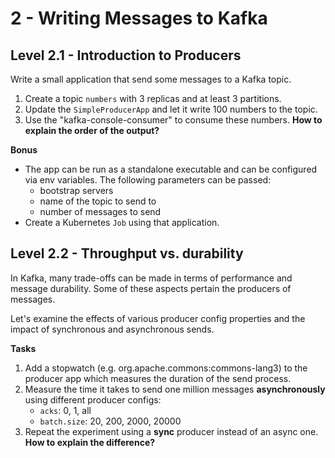 # 2 - Writing Messages to Kafka

## Level 2.1 - Introduction to Producers
Write a small application that send some messages to a Kafka topic.

1. Create a topic `numbers` with 3 replicas and at least 3 partitions.
2. Update the `SimpleProducerApp` and let it write 100 numbers to the topic.
3. Use the "kafka-console-consumer" to consume these numbers. **How to explain the order of the output?**

**Bonus**
- The app can be run as a standalone executable and can be configured via env variables. The following parameters can
  be passed:
    - bootstrap servers
    - name of the topic to send to
    - number of messages to send
- Create a Kubernetes `Job` using that application.


## Level 2.2 - Throughput vs. durability
In Kafka, many trade-offs can be made in terms of performance and message durability. Some of these aspects pertain
the producers of messages.

Let's examine the effects of various producer config properties and the impact of synchronous and asynchronous sends.

**Tasks**
1. Add a stopwatch (e.g. org.apache.commons:commons-lang3) to the producer app which measures the duration of the
   send process.
2. Measure the time it takes to send one million messages **asynchronously** using different producer configs:
    - `acks`: 0, 1, all
    - `batch.size`: 20, 200, 2000, 20000
3. Repeat the experiment using a **sync** producer instead of an async one. **How to explain the difference?**
